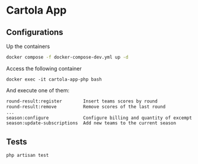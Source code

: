 # Cartola App

## Configurations


Up the containers
```bash
docker compose -f docker-compose-dev.yml up -d
```

Access the following container
```
docker exec -it cartola-app-php bash
```
And execute one of them:

```bash
round-result:register        Insert teams scores by round
round-result:remove          Remove scores of the last round
...
season:configure             Configure billing and quantity of excempt players by round
season:update-subscriptions  Add new teams to the current season
```

## Tests

```bash
php artisan test
```